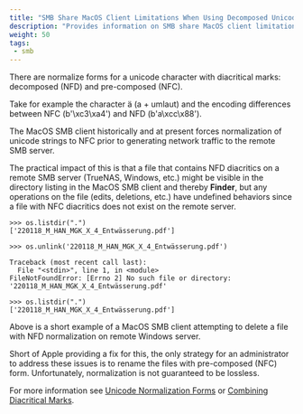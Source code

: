 ```yaml
---
title: "SMB Share MacOS Client Limitations When Using Decomposed Unicode Characters"
description: "Provides information on SMB share MacOS client limitation when using decomposed unicode characters."
weight: 50
tags:
 - smb
---
```


There are normalize forms for a unicode character with diacritical marks: decomposed (NFD) and pre-composed (NFC). 

Take for example the character ä (a + umlaut) and the encoding differences between NFC (b'\xc3\xa4') and NFD (b'a\xcc\x88').

The MacOS SMB client historically and at present forces normalization of unicode strings to NFC prior to generating network traffic to the remote SMB server.

The practical impact of this is that a file that contains NFD diacritics on a remote SMB server (TrueNAS, Windows, etc.) might be visible in the directory listing in the MacOS SMB client and thereby **Finder**, but any operations on the file (edits, deletions, etc.) have undefined behaviors since a file with NFC diacritics does not exist on the remote server.

```
>>> os.listdir(".")
['220118_M_HAN_MGK_X_4_Entwässerung.pdf']

>>> os.unlink('220118_M_HAN_MGK_X_4_Entwässerung.pdf')

Traceback (most recent call last):
  File "<stdin>", line 1, in <module>
FileNotFoundError: [Errno 2] No such file or directory: '220118_M_HAN_MGK_X_4_Entwässerung.pdf'

>>> os.listdir(".")
['220118_M_HAN_MGK_X_4_Entwässerung.pdf']
```

Above is a short example of a MacOS SMB client attempting to delete a file with NFD normalization on remote Windows server.

Short of Apple providing a fix for this, the only strategy for an administrator to address these issues is to rename the files with pre-composed (NFC) form. Unfortunately, normalization is not guaranteed to be lossless.

For more information see [Unicode Normalization Forms](https://unicode.org/reports/tr15/) or [Combining Diacritical Marks](https://unicode.org/charts/PDF/U0300.pdf).
